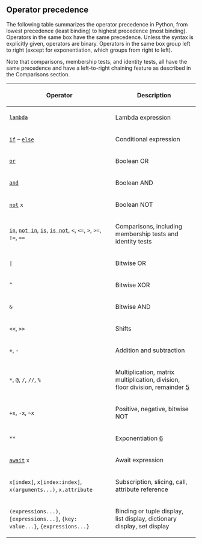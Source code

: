 </span><h2>Operator precedence</h2>
<p id="index-92">The following table summarizes the operator precedence in Python, from lowest
precedence (least binding) to highest precedence (most binding).  Operators in
the same box have the same precedence.  Unless the syntax is explicitly given,
operators are binary.  Operators in the same box group left to right (except for
exponentiation, which groups from right to left).</p>
<p>Note that comparisons, membership tests, and identity tests, all have the same
precedence and have a left-to-right chaining feature as described in the
Comparisons section.
<table class="docutils align-default">
<colgroup>
<col style="width: 56%" />
<col style="width: 44%" />
</colgroup>
<thead>
<tr class="row-odd"><th class="head"><p>Operator</p></th>
<th class="head"><p>Description</p></th>
</tr>
</thead>
<tbody>
<tr class="row-even"><td><p><a class="reference internal" href="#lambda"><code class="xref std std-keyword docutils literal notranslate"><span class="pre">lambda</span></code></a></p></td>
<td><p>Lambda expression</p></td>
</tr>
<tr class="row-odd"><td><p><a class="reference internal" href="compound_stmts.html#if"><code class="xref std std-keyword docutils literal notranslate"><span class="pre">if</span></code></a> – <a class="reference internal" href="compound_stmts.html#else"><code class="xref std std-keyword docutils literal notranslate"><span class="pre">else</span></code></a></p></td>
<td><p>Conditional expression</p></td>
</tr>
<tr class="row-even"><td><p><a class="reference internal" href="#or"><code class="xref std std-keyword docutils literal notranslate"><span class="pre">or</span></code></a></p></td>
<td><p>Boolean OR</p></td>
</tr>
<tr class="row-odd"><td><p><a class="reference internal" href="#and"><code class="xref std std-keyword docutils literal notranslate"><span class="pre">and</span></code></a></p></td>
<td><p>Boolean AND</p></td>
</tr>
<tr class="row-even"><td><p><a class="reference internal" href="#not"><code class="xref std std-keyword docutils literal notranslate"><span class="pre">not</span></code></a> <code class="docutils literal notranslate"><span class="pre">x</span></code></p></td>
<td><p>Boolean NOT</p></td>
</tr>
<tr class="row-odd"><td><p><a class="reference internal" href="#in"><code class="xref std std-keyword docutils literal notranslate"><span class="pre">in</span></code></a>, <a class="reference internal" href="#not-in"><code class="xref std std-keyword docutils literal notranslate"><span class="pre">not</span> <span class="pre">in</span></code></a>,
<a class="reference internal" href="#is"><code class="xref std std-keyword docutils literal notranslate"><span class="pre">is</span></code></a>, <a class="reference internal" href="#is-not"><code class="xref std std-keyword docutils literal notranslate"><span class="pre">is</span> <span class="pre">not</span></code></a>, <code class="docutils literal notranslate"><span class="pre">&lt;</span></code>,
<code class="docutils literal notranslate"><span class="pre">&lt;=</span></code>, <code class="docutils literal notranslate"><span class="pre">&gt;</span></code>, <code class="docutils literal notranslate"><span class="pre">&gt;=</span></code>, <code class="docutils literal notranslate"><span class="pre">!=</span></code>, <code class="docutils literal notranslate"><span class="pre">==</span></code></p></td>
<td><p>Comparisons, including membership
tests and identity tests</p></td>
</tr>
<tr class="row-even"><td><p><code class="docutils literal notranslate"><span class="pre">|</span></code></p></td>
<td><p>Bitwise OR</p></td>
</tr>
<tr class="row-odd"><td><p><code class="docutils literal notranslate"><span class="pre">^</span></code></p></td>
<td><p>Bitwise XOR</p></td>
</tr>
<tr class="row-even"><td><p><code class="docutils literal notranslate"><span class="pre">&amp;</span></code></p></td>
<td><p>Bitwise AND</p></td>
</tr>
<tr class="row-odd"><td><p><code class="docutils literal notranslate"><span class="pre">&lt;&lt;</span></code>, <code class="docutils literal notranslate"><span class="pre">&gt;&gt;</span></code></p></td>
<td><p>Shifts</p></td>
</tr>
<tr class="row-even"><td><p><code class="docutils literal notranslate"><span class="pre">+</span></code>, <code class="docutils literal notranslate"><span class="pre">-</span></code></p></td>
<td><p>Addition and subtraction</p></td>
</tr>
<tr class="row-odd"><td><p><code class="docutils literal notranslate"><span class="pre">*</span></code>, <code class="docutils literal notranslate"><span class="pre">&#64;</span></code>, <code class="docutils literal notranslate"><span class="pre">/</span></code>, <code class="docutils literal notranslate"><span class="pre">//</span></code>, <code class="docutils literal notranslate"><span class="pre">%</span></code></p></td>
<td><p>Multiplication, matrix
multiplication, division, floor
division, remainder <a class="footnote-reference brackets" href="#id21" id="id15">5</a></p></td>
</tr>
<tr class="row-even"><td><p><code class="docutils literal notranslate"><span class="pre">+x</span></code>, <code class="docutils literal notranslate"><span class="pre">-x</span></code>, <code class="docutils literal notranslate"><span class="pre">~x</span></code></p></td>
<td><p>Positive, negative, bitwise NOT</p></td>
</tr>
<tr class="row-odd"><td><p><code class="docutils literal notranslate"><span class="pre">**</span></code></p></td>
<td><p>Exponentiation <a class="footnote-reference brackets" href="#id22" id="id16">6</a></p></td>
</tr>
<tr class="row-even"><td><p><a class="reference internal" href="#await"><code class="xref std std-keyword docutils literal notranslate"><span class="pre">await</span></code></a> <code class="docutils literal notranslate"><span class="pre">x</span></code></p></td>
<td><p>Await expression</p></td>
</tr>
<tr class="row-odd"><td><p><code class="docutils literal notranslate"><span class="pre">x[index]</span></code>, <code class="docutils literal notranslate"><span class="pre">x[index:index]</span></code>,
<code class="docutils literal notranslate"><span class="pre">x(arguments...)</span></code>, <code class="docutils literal notranslate"><span class="pre">x.attribute</span></code></p></td>
<td><p>Subscription, slicing,
call, attribute reference</p></td>
</tr>
<tr class="row-even"><td><p><code class="docutils literal notranslate"><span class="pre">(expressions...)</span></code>,
<code class="docutils literal notranslate"><span class="pre">[expressions...]</span></code>,
<code class="docutils literal notranslate"><span class="pre">{key:</span> <span class="pre">value...}</span></code>,
<code class="docutils literal notranslate"><span class="pre">{expressions...}</span></code></p></td>
<td><p>Binding or tuple display,
list display,
dictionary display,
set display</p></td>
</tr>
</tbody>
